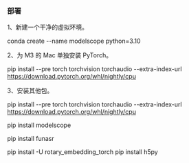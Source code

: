 ### 部署

1、新建一个干净的虚拟环境。

conda create --name modelscope python=3.10

2、为 M3 的 Mac 单独安装 PyTorch。

pip install --pre torch torchvision torchaudio --extra-index-url https://download.pytorch.org/whl/nightly/cpu

3、安装其他包。

pip install --pre torch torchvision torchaudio --extra-index-url https://download.pytorch.org/whl/nightly/cpu

pip install modelscope

pip install funasr

pip install -U rotary_embedding_torch
pip install h5py